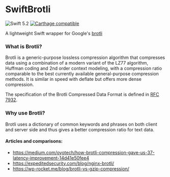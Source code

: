 # SwiftBrotli

![Swift 5.2](https://img.shields.io/badge/Swift-5.2-blue.svg)
[![Carthage compatible](https://img.shields.io/badge/Carthage-compatible-4BC51D.svg?style=flat)](https://github.com/Carthage/Carthage)

A lightweight Swift wrapper for Google's [brotli](https://github.com/google/brotli)

### What is Brotli?
Brotli is a generic-purpose lossless compression algorithm that compresses data using a combination of a modern variant of the LZ77 algorithm, Huffman coding and 2nd order context modeling, with a compression ratio comparable to the best currently available general-purpose compression methods. It is similar in speed with deflate but offers more dense compression.

The specification of the Brotli Compressed Data Format is defined in [RFC 7932](https://tools.ietf.org/html/rfc7932).

### Why use Brotli?
Brotli uses a dictionary of common keywords and phrases on both client and server side and thus gives a better compression ratio for text data.

#### Articles and comparisons:
- https://medium.com/oyotech/how-brotli-compression-gave-us-37-latency-improvement-14d41e50fee4
- https://expeditedsecurity.com/blog/nginx-brotli/
- https://wp-rocket.me/blog/brotli-vs-gzip-compression/
